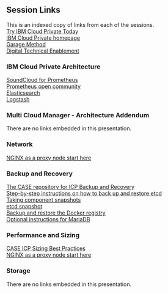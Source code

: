 ## Session Links
This is an indexed copy of links from each of the sessions.<br/>
[Try IBM Cloud Private Today](http://ibm.biz/ICP-DTE)<br/>
[IBM Cloud Private homepage](http://ibm.biz/ICP-Home)<br/>
[Garage Method](http://ibm.biz/ICP-Garage)<br/>
[Digital Technical Enablement](http://ibm.biz/ICP-DTE)<br/>

### IBM Cloud Private Architecture
[SoundCloud for Prometheus](http://soundcloud.com/)<br/>
[Prometheus open community](https://prometheus.io/community)<br/>
[Elasticsearch](https://www.elastic.co/products/elasticsearch)<br/>
[Logstash](https://www.elastic.co/products/logstash)<br/>

### Multi Cloud Manager - Architecture Addendum
There are no links embedded in this presentation.

### Network
[NGINX as a proxy node start here](https://github.com/kubernetes/ingress-nginx)<br/>

### Backup and Recovery
[The CASE repository for ICP Backup and Recovery](https://github.com/ibm-cloud-architecture/icp-backup)<br/>
[Step-by-step instructions on how to back up and restore etcd](https://github.com/ibm-cloud-architecture/icp-backup/blob/master/docs/etcd.md)<br/>
[Taking component snapshots](https://github.com/ibm-cloud-architecture/icp-backup/blob/master/docs/components.md)<br/>
[etcd snapshot](https://github.com/ibm-cloud-architecture/icp-backup/blob/master/docs/etcd.md#etcd-restore-on-multi-master-icp-configuration)<br/>
[Backup and restore the Docker registry](https://github.com/ibm-cloud-architecture/icp-backup/blob/master/docs/registry.md)<br/>
[Optional instructions for MariaDB](https://github.com/ibm-cloud-architecture/icp-backup/blob/master/docs/mariadb.md)<br/>

### Performance and Sizing
[CASE ICP Sizing Best Practices](https://github.com/ibm-cloud-architecture/refarch-privatecloud/blob/master/Sizing.md)<br/>
[NGINX as a proxy node start here](https://github.com/kubernetes/ingress-nginx)<br/>

### Storage
There are no links embedded in this presentation.
